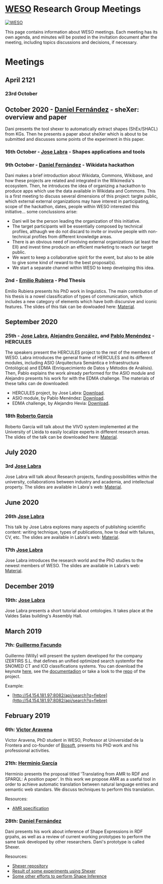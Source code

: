 # [WESO](http://www.weso.es) Research Group Meetings
[![WESO](https://img.shields.io/badge/status-Open%20to%20request-brightgreen.svg)](#weso_meetings_stage)


This page contains information about WESO meetings. 
Each meeting has its own agenda, and minutes will be posted in the invitation document after the meeting, including topics discussions and decisions, if necessary.

# Meetings

## April 2121

### 23rd October

## October 2020 - [Daniel Fernández](http://danifdez.weso.es/) - sheXer: overview and paper

Dani presents the tool shexer to automatically extract shapes (ShEx/SHACL) from KGs. Then he presents a paper about sheXer which is about to be submitted and discusses some points of the experiment in this paper. 

### 16th October - [Jose Labra](http://labra.weso.es/) - Shapes applications and tools

### 9th October - [Daniel Fernández](http://danifdez.weso.es/) - Wikidata hackathon

Dani makes a brief introduction about Wikidata, Commons, Wikibase, and how these projects are related and integrated in the Wikimedia's ecosystem. Then, he introduces the idea of organizing a hackathon to produce apps which use the data available in Wikidata and Commons. This is a first meeting to discuss several dimensions of this project: targte public, which external external organizations may have interest in participating, scope of the hackathon, dates, people within WESO interested this initiative... some conclussions arise:

* Dani will be the person leading the organization of this initiative.
* The target participants will be essentially composed by technical profiles, althaugh we do not discard to invite or involve people with non-technical profiles from different knowledge areas.
* There is an obvious need of involving external organizations (at least the EII) and invest time producin an efficient marketing to reach our target public.
* We want to keep a collaborative spirit for the event, but also to be able to give some kind of reward to the best proposal(s).
* We start a separate channel within WESO to keep developing this idea.


### 2nd - [Emilio Rubiera](https://www.linkedin.com/in/emiliorubiera/?originalSubdomain=es) - Phd Thesis
Emilio Rubiera presents his PhD work in linguistics. The main contribution of his thesis is a nowel classification of types of communication, which includes a new category of elements which have both discursive and iconic features. The slides of this tlak can be dowloaded here: [Material]().


## September 2020

### 25th - [Jose Labra](http://labra.weso.es/), [Alejandro González](https://github.com/alejgh), and [Pablo Menéndez](https://github.com/mistermboy) - HERCULES
The speakers present the HERCULES project to the rest of the members of WESO. Labra introduces the general frame of HERCULES and its different modules, including  ASIO (Arquitectura Semántica e Infraestructura Ontológica) and EDMA (Enriquecimiento de Datos y Métodos de Análisis). Then, Pablo explains the work already performed for the ASIO module and Alejandro presents his work for with the EDMA challenge. The materials of these talks can de downloaded:

* HERCULES project, by Jose Labra: [Download]().
* ASIO module, by Pablo Menéndez: [Download](https://github.com/weso/meetings/blob/master/materials/Integraci%C3%B3n%20Continua%20Hercules.pdf).
* EDMA challenge, by Alejandro Hevia: [Download](https://github.com/weso/meetings/blob/master/materials/%5BWESO%5D%202020-09-25%20Hercules%20Challenge.pdf).

### 18th [Roberto García](http://www.eps.udl.cat/ca/info_sobre/pdi/roberto-garcia-gonzalez/index.html)

Roberto García will talk about the VIVO system implemented at the University of Lleida to easily localize experts in different research areas. The slides of the talk can be downloaded here: [Material](https://github.com/weso/meetings/blob/master/materials/ExpertsUdL-VIVO.pdf).

## July 2020

### 3rd [Jose Labra](http://labra.weso.es/)

Jose Labra will talk about Research projects, funding possibilities within the university, collaborations between industry and academia, and intellectual property. The slides are available in Labra's web: [Material](http://labra.weso.es/talk/2020_introduction_researchprojectsintellectualproperty/).

## June 2020

### 26th [Jose Labra](http://labra.weso.es/)

This talk by Jose Labra explores many aspects of publishing scientific content: writing technique, types of publications, how to deal with failures, CV, etc. The slides are available in Labra's web: [Material](http://labra.weso.es/talk/2020_introduction_publications/).


### 17th [Jose Labra](http://labra.weso.es/)

Jose Labra introduces the research world and the PhD studies to the newest members of WESO. The slides are available in Labra's web: [Material](http://labra.weso.es/talk/2020_introduction_research/).


## December 2019

### 19th: [Jose Labra](http://labra.weso.es/)

Jose Labra presents a short tutorial about ontologies. It takes place at the Valdes Salas building's Assembly Hall.

## March 2019

### 7th: [Guillermo Facundo](https://github.com/thewilly)

 Guillermo (Willy) will present the system developed for the company IZERTIRS S.L. that defines an unified optimized search systemfor the SNOMED CT and ICD classifications systems. You can download the keynote [here](https://github.com/thewilly/snoicd-codex/blob/master/docs/snoicd-codex%40thewilly.pdf), see the [documentadion](https://github.com/thewilly/snoicd-codex/blob/master/docs/snoicd-codex.pdf) or take a look to the [repo](https://github.com/thewilly/snoicd-codex) of the project.
 
 Example:
 * [http://54.154.181.97:8082/api/search?q=fiebre](http://54.154.181.97:8082/api/search?q=fiebre)

## February 2019
 
### 6th: [Victor Aravena](https://www.linkedin.com/in/victoraravena/)
 
 Victor Aravena, PhD student in WESO, Professor at Universidad de la Frontera and co-founder of [Biosoft](https://biosoft.cl/), presents his PhD work and his professional activities.
 
### 21th: [Herminio García](http://herminiogarcia.com)
 
 Herminio presents the proposal titled 'Translating from AMR to RDF and SPARQL: A position paper'. In this work we propose AMR as a useful tool in order to achieve automatic translation between natural language entries and semantic web standars. We discuss techniques to perform this translation.

Resources:

* [AMR specification](https://amr.isi.edu/)

### 28th: [Daniel Fernández](http://danifdez.weso.es/)
Dani presents his work about inference of Shape Expressions in RDF grpahs, as well as a review of current working prototypes to perform the same task developed by other researchers. Dani's prototype is called Shexer.

Resources: 
* [Shexer repository](https://github.com/DaniFdezAlvarez/shexer)
* [Result of some experiments using Shexer](https://github.com/DaniFdezAlvarez/shexer/tree/develop/experiments)
* [Some other efforts to perform Shape Inference](https://github.com/shexSpec/shex/wiki/schemaInference)


